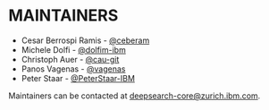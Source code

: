 # MAINTAINERS

- Cesar Berrospi Ramis - [@ceberam](https://github.com/ceberam)
- Michele Dolfi - [@dolfim-ibm](https://github.com/dolfim-ibm)
- Christoph Auer - [@cau-git](https://github.com/cau-git)
- Panos Vagenas - [@vagenas](https://github.com/vagenas)
- Peter Staar - [@PeterStaar-IBM](https://github.com/PeterStaar-IBM)

Maintainers can be contacted at [deepsearch-core@zurich.ibm.com](mailto:deepsearch-core@zurich.ibm.com).